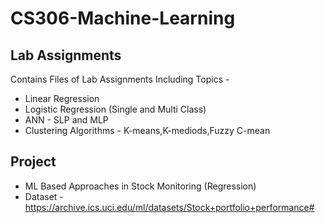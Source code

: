 # CS306-Machine-Learning

## Lab Assignments
Contains Files of Lab Assignments Including Topics - 
- Linear Regression
- Logistic Regression (Single and Multi Class)
- ANN - SLP and MLP
- Clustering Algorithms - K-means,K-mediods,Fuzzy C-mean


## Project
- ML Based Approaches in Stock Monitoring (Regression)
- Dataset - https://archive.ics.uci.edu/ml/datasets/Stock+portfolio+performance#

